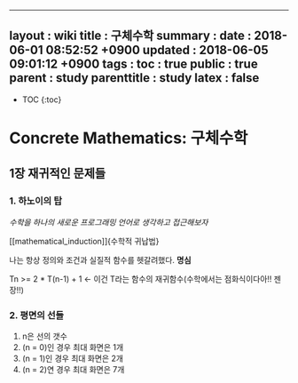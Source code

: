  ---
layout  : wiki
title   : 구체수학
summary : 
date    : 2018-06-01 08:52:52 +0900
updated : 2018-06-05 09:01:12 +0900
tags    : 
toc     : true
public  : true
parent  : study
parenttitle : study
latex   : false
---
* TOC
{:toc}

# Concrete Mathematics: 구체수학

## 1장 재귀적인 문제들

### 1. 하노이의 탑

*수학을 하나의 새로운 프로그래밍 언어로 생각하고 접근해보자*

[[mathematical_induction]]{수학적 귀납법}

나는 항상 정의와 조건과 실질적 함수를 헷갈려했다. **명심**

Tn >= 2 * T(n-1) + 1 <- 이건 T라는 함수의 재귀함수(수학에서는 점화식이다아!! 젠장!!)

### 2. 평면의 선들

1. n은 선의 갯수
2. (n = 0)인 경우 최대 화면은 1개
3. (n = 1)인 경우 최대 화면은 2개
4. (n = 2)연 경우 최대 화면은 7개
